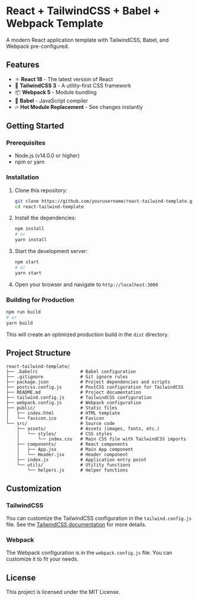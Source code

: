 ﻿# React + TailwindCSS + Babel + Webpack Template

A modern React application template with TailwindCSS, Babel, and Webpack pre-configured.

## Features

- ⚛️ **React 18** - The latest version of React
- 🎨 **TailwindCSS 3** - A utility-first CSS framework
- 📦 **Webpack 5** - Module bundling
- 🔄 **Babel** - JavaScript compiler
- 🔥 **Hot Module Replacement** - See changes instantly

## Getting Started

### Prerequisites

- Node.js (v14.0.0 or higher)
- npm or yarn

### Installation

1. Clone this repository:
   ```bash
   git clone https://github.com/yourusername/react-tailwind-template.git
   cd react-tailwind-template
   ```

2. Install the dependencies:
   ```bash
   npm install
   # or
   yarn install
   ```

3. Start the development server:
   ```bash
   npm start
   # or
   yarn start
   ```

4. Open your browser and navigate to `http://localhost:3000`

### Building for Production

```bash
npm run build
# or
yarn build
```

This will create an optimized production build in the `dist` directory.

## Project Structure

```
react-tailwind-template/
├── .babelrc                # Babel configuration
├── .gitignore              # Git ignore rules
├── package.json            # Project dependencies and scripts
├── postcss.config.js       # PostCSS configuration for TailwindCSS
├── README.md               # Project documentation
├── tailwind.config.js      # TailwindCSS configuration
├── webpack.config.js       # Webpack configuration
├── public/                 # Static files
│   ├── index.html          # HTML template
│   └── favicon.ico         # Favicon
└── src/                    # Source code
    ├── assets/             # Assets (images, fonts, etc.)
    │   └── styles/         # CSS styles
    │       └── index.css   # Main CSS file with TailwindCSS imports
    ├── components/         # React components
    │   ├── App.jsx         # Main App component
    │   └── Header.jsx      # Header component
    ├── index.js            # Application entry point
    └── utils/              # Utility functions
        └── helpers.js      # Helper functions
```

## Customization

### TailwindCSS

You can customize the TailwindCSS configuration in the `tailwind.config.js` file. See the [TailwindCSS documentation](https://tailwindcss.com/docs/configuration) for more details.

### Webpack

The Webpack configuration is in the `webpack.config.js` file. You can customize it to fit your needs.

## License

This project is licensed under the MIT License.